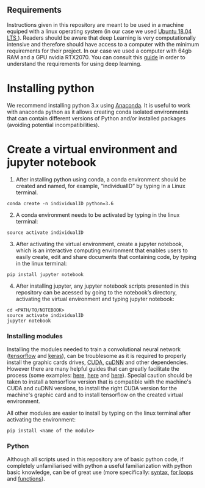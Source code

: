 ## Requirements
Instructions given in this repository are meant to be used in a machine equiped with a linux operating system (in our case we used [Ubuntu 18.04 LTS ](https://ubuntu.com/download/desktop)).
Readers should be aware that deep Learning is very computationally intensive and therefore should have access to a computer with the minimum requirements for their project. In our case we used a computer with 64gb RAM and a GPU nvidia RTX2070. You can consult this [guide]( https://timdettmers.com/2018/12/16/deep-learning-hardware-guide/) in order to understand the requirements for using deep learning.
 
 # Installing python

We recommend installing python 3.x using [Anaconda](https://www.anaconda.com/distribution/). It is useful to work with anaconda python as it allows creating conda isolated environments that can contain different versions of Python and/or installed packages (avoiding potential incompatibilities).

# Create a virtual environment and jupyter notebook

1. After installing python using conda, a conda environment should be created and named, for example, “individualID” by typing in a Linux terminal.
```console
conda create -n individualID python=3.6
```
2. A conda environment needs to be activated by typing in the linux terminal:
```console
source activate individualID
```
3. After activating the virtual environment, create a jupyter notebook, which is an interactive computing environment that enables users to easily create, edit and share documents that containing code, by typing in the linux terminal:
```console
pip install jupyter notebook
```
4. After installing jupyter, any jupyter notebook scripts presented in this repository can be acessed by going to the notebook’s directory, activating the virtual environment and typing jupyter notebook: 
```console
cd <PATH/TO/NOTEBOOK>
source activate individualID
jupyter notebook
```
### Installing modules

Installing the modules needed to train a convolutional neural network ([tensorflow](https://www.tensorflow.org/) and [keras](https://keras.io/)), can be troublesome as it is required to properly install the graphic cards drives, [CUDA]( https://developer.nvidia.com/cuda-zone), [cuDNN](https://developer.nvidia.com/cudnn) and other dependencies. However there are many helpful guides that can greatly facilitate the process (some examples: [here]( https://docs.nvidia.com/cuda/cuda-installation-guide-linux/index.html?source=post_page---------------------------), [here](https://medium.com/@vitali.usau/install-cuda-10-0-cudnn-7-3-and-build-tensorflow-gpu-from-source-on-ubuntu-18-04-3daf720b83fe) and [here]( https://www.pyimagesearch.com/2019/01/30/ubuntu-18-04-install-tensorflow-and-keras-for-deep-learning/)). Special caution should be taken to install a tensorflow version that is compatible with the machine's CUDA and cuDNN versions, to install the right CUDA version for the machine's graphic card and to install tensorflow on the created virtual environment.

All other modules  are easier to install by typing on the linux terminal after activating the environment:
```console
pip install <name of the module>
```

### Python

Although all scripts used in this repository are of basic python code, if completely unfamiliarised with python a useful familiarization  with python basic knowledge, can be of great use (more specifically: [syntax]( https://www.w3schools.com/python/python_syntax.asp), [for loops]( https://www.w3schools.com/python/python_for_loops.asp) and [functions]( https://www.w3schools.com/python/python_functions.asp)).


